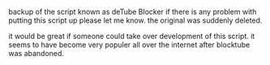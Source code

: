 backup of the script known as deTube Blocker
if there is any problem with putting this script up please let me know. 
the original was suddenly deleted.

it would be great if someone could take over development of this script. it seems
to have become very populer all over the internet after blocktube was abandoned. 
